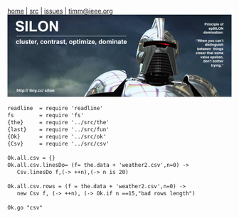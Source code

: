 <a name=top>&nbsp;<p></a>       
[home](http://tiny.cc/silon#top) |
[src](https://github.com/timm/silon/raw/master/src) | 
[issues](http://tiny.cc/silon) |
<a href="mailto:timm@ieee.org">timm&commat;ieee.org</a>
<br> [<img width=900 src="https://github.com/timm/silon/raw/master/etc/img/banner.jpg">](http://tiny.cc/silon)<br>


    readline  = require 'readline'
    fs        = require 'fs'
    {the}     = require '../src/the'
    {last}    = require '../src/fun'
    {Ok}      = require '../src/ok'
    {Csv}     = require '../src/csv'
    
    Ok.all.csv = {}
    Ok.all.csv.linesDo= (f= the.data + 'weather2.csv',n=0) ->
       Csv.linesDo f,(-> ++n),(-> n is 20)

    Ok.all.csv.rows = (f = the.data + 'weather2.csv',n=0) ->
       new Csv f, (-> ++n), (-> Ok.if n ==15,"bad rows length")

    Ok.go "csv"
